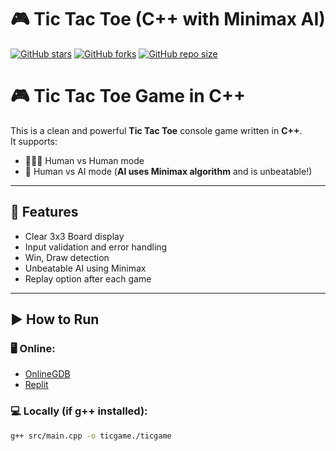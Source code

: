 # 🎮 Tic Tac Toe (C++ with Minimax AI)

[![GitHub stars](https://img.shields.io/github/stars/parvej-aalam/Tic_Tac_Toe?style=social)](https://github.com/AALAM-PARVEJ/Tic_Tac_Toe/stargazers)
[![GitHub forks](https://img.shields.io/github/forks/parvej-aalam/Tic_Tac_Toe?style=social)](https://github.com/AALAM-PARVEJ/Tic_Tac_Toe/network/members)
[![GitHub repo size](https://img.shields.io/github/repo-size/parvej-aalam/Tic_Tac_Toe)](https://github.com/AALAM-PARVEJ/Tic_Tac_Toe)
 
 
# 🎮 Tic Tac Toe Game in C++
 
This is a clean and powerful **Tic Tac Toe** console game written in **C++**.  
It supports:
- 👨‍👨‍👦 Human vs Human mode
- 🤖 Human vs AI mode (**AI uses Minimax algorithm** and is unbeatable!)
 
---
 
## 🧠 Features
- Clear 3x3 Board display
- Input validation and error handling
- Win, Draw detection
- Unbeatable AI using Minimax
- Replay option after each game
 
---
 
## ▶️ How to Run
 
### 🖥 Online:
- [OnlineGDB](https://www.onlinegdb.com/)
- [Replit](https://replit.com/)
 
### 💻 Locally (if g++ installed):
```bash
g++ src/main.cpp -o ticgame./ticgame

